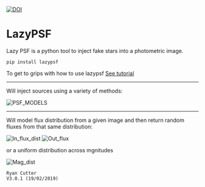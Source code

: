 
[![DOI](https://zenodo.org/badge/DOI/10.5281/zenodo.2559167.svg)](https://doi.org/10.5281/zenodo.2559167)
# LazyPSF 

Lazy PSF is a python tool to inject fake stars into a photometric image.
~~~~~~~~~~~~~~~~~~~~
pip install lazypsf
~~~~~~~~~~~~~~~~~~~~

To get to grips with how to use lazypsf [See tutorial](https://github.com/ryanc123/LazyPSF/blob/master/Tutorial/lzypsf_tut.ipynb)

---





Will inject sources using a variety of methods:

![PSF_MODELS](https://github.com/ryanc123/LazyPSF/blob/master/Tutorial/PSF_MODEL_COLOUR.png)



---

Will model flux distribution from a given image and then return random fluxes from that same distribution:

![In_flux_dist](https://github.com/ryanc123/LazyPSF/blob/master/Tutorial/hist1.png)  ![Out_flux](https://github.com/ryanc123/LazyPSF/blob/master/Tutorial/hist2.png)


or a uniform distribution across mgnitudes

![Mag_dist](https://github.com/ryanc123/LazyPSF/blob/master/Tutorial/hist3.png)

~~~~~~~~~~~~~~~~~~~~~~~~~~~~~~~~~~~~~~~~~
Ryan Cutter 
V3.0.1 (19/02/2019)
~~~~~~~~~~~~~~~~~~~~~~~~~~~~~~~~~~~~~~~~~
